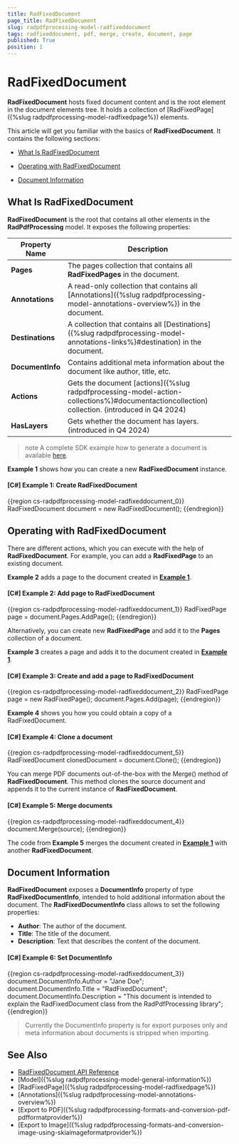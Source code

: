 ```yaml
---
title: RadFixedDocument
page_title: RadFixedDocument
slug: radpdfprocessing-model-radfixeddocument
tags: radfixeddocument, pdf, merge, create, document, page
published: True
position: 1
---
```


# RadFixedDocument

__RadFixedDocument__ hosts fixed document content and is the root element in the document elements tree. It holds a collection of [RadFixedPage]({%slug radpdfprocessing-model-radfixedpage%})  elements. 

This article will get you familiar with the basics of __RadFixedDocument__. It contains the following sections:
      
* [What Is RadFixedDocument](#what-is-radfixeddocument)

* [Operating with RadFixedDocument](#operating-with-radfixeddocument)

* [Document Information](#document-information)

## What Is RadFixedDocument

__RadFixedDocument__ is the root that contains all other elements in the __RadPdfProcessing__ model. It exposes the following properties:

|Property Name|Description|
|----|----|
|__Pages__|The pages collection that contains all __RadFixedPages__ in the document.|
|__Annotations__|A read-only collection that contains all [Annotations]({%slug radpdfprocessing-model-annotations-overview%}) in the document.|
|__Destinations__|A collection that contains all [Destinations]({%slug radpdfprocessing-model-annotations-links%}#destination) in the document.|
|__DocumentInfo__|Contains additional meta information about the document like author, title, etc.|
|**Actions**|Gets the document [actions]({%slug radpdfprocessing-model-action-collections%}#documentactioncollection) collection. (introduced in Q4 2024)| 
|**HasLayers**|Gets whether the document has layers. (introduced in Q4 2024)|

>note A complete SDK example how to generate a document is available [here](https://github.com/telerik/document-processing-sdk/tree/master/PdfProcessing/GenerateDocument).
            
__Example 1__ shows how you can create a new __RadFixedDocument__ instance.
        
<a name="example1"><a/>

#### __[C#] Example 1: Create RadFixedDocument__

{{region cs-radpdfprocessing-model-radfixeddocument_0}}
	RadFixedDocument document = new RadFixedDocument();
{{endregion}}

## Operating with RadFixedDocument

There are different actions, which you can execute with the help of __RadFixedDocument__. For example, you can add a __RadFixedPage__ to an existing document.
        
__Example 2__ adds a page to the document created in [__Example 1__](#example1).
        
#### __[C#] Example 2: Add page to RadFixedDocument__

{{region cs-radpdfprocessing-model-radfixeddocument_1}}
	RadFixedPage page = document.Pages.AddPage();
{{endregion}}


Alternatively, you can create new __RadFixedPage__ and add it to the __Pages__ collection of a document.
        
__Example 3__ creates a page and adds it to the document created in [__Example 1__](#example1).
        

#### __[C#] Example 3: Create and add a page to RadFixedDocument__

{{region cs-radpdfprocessing-model-radfixeddocument_2}}
	RadFixedPage page = new RadFixedPage();
	document.Pages.Add(page);
{{endregion}}

**Example 4** shows you how you could obtain a copy of a RadFixedDocument.

#### __[C#] Example 4: Clone a document__

{{region cs-radpdfprocessing-model-radfixeddocument_5}}
	RadFixedDocument clonedDocument = document.Clone();
{{endregion}}


You can merge PDF documents out-of-the-box with the Merge() method of __RadFixedDocument__. This method clones the source document and appends it to the current instance of __RadFixedDocument__.

#### __[C#] Example 5: Merge documents__

{{region cs-radpdfprocessing-model-radfixeddocument_4}}
	document.Merge(source);
{{endregion}}

The code from __Example 5__ merges the document created in [__Example 1__](#example1) with another __RadFixedDocument__.

## Document Information

__RadFixedDocument__ exposes a __DocumentInfo__ property of type __RadFixedDocumentInfo__, intended to hold additional information about the document. The __RadFixedDocumentInfo__ class allows to set the following properties:

* __Author__: The author of the document.
* __Title__: The title of the document.
* __Description__: Text that describes the content of the document.

#### __[C#] Example 6: Set DocumentInfo__

{{region cs-radpdfprocessing-model-radfixeddocument_3}}
	document.DocumentInfo.Author = "Jane Doe";
	document.DocumentInfo.Title = "RadFixedDocument";
	document.DocumentInfo.Description = "This document is intended to explain the RadFixedDocument class from the RadPdfProcessing library";
{{endregion}}

>Currently the DocumentInfo property is for export purposes only and meta information about documents is stripped when importing.

## See Also

* [RadFixedDocument API Reference](https://docs.telerik.com/devtools/document-processing/api/Telerik.Windows.Documents.Fixed.Model.RadFixedDocument.html)
* [Model]({%slug radpdfprocessing-model-general-information%})
* [RadFixedPage]({%slug radpdfprocessing-model-radfixedpage%})
* [Annotations]({%slug radpdfprocessing-model-annotations-overview%})
* [Export to PDF]({%slug radpdfprocessing-formats-and-conversion-pdf-pdfformatprovider%})
* [Export to Image]({%slug radpdfprocessing-formats-and-conversion-image-using-skiaimageformatprovider%})